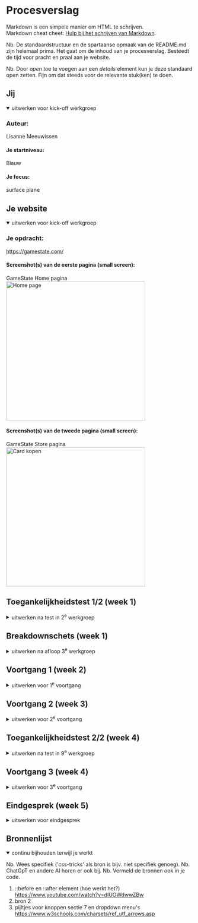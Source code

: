 # Procesverslag
Markdown is een simpele manier om HTML te schrijven.  
Markdown cheat cheet: [Hulp bij het schrijven van Markdown](https://github.com/adam-p/markdown-here/wiki/Markdown-Cheatsheet).

Nb. De standaardstructuur en de spartaanse opmaak van de README.md zijn helemaal prima. Het gaat om de inhoud van je procesverslag. Besteedt de tijd voor pracht en praal aan je website.

Nb. Door *open* toe te voegen aan een *details* element kun je deze standaard open zetten. Fijn om dat steeds voor de relevante stuk(ken) te doen.





## Jij

<details open>
  <summary>uitwerken voor kick-off werkgroep</summary>

  ### Auteur:
  Lisanne Meeuwissen

  #### Je startniveau:
 Blauw

  #### Je focus:
surface plane
 
</details>





## Je website

<details open>
  <summary>uitwerken voor kick-off werkgroep</summary>

  ### Je opdracht:
  https://gamestate.com/

  #### Screenshot(s) van de eerste pagina (small screen): 
  GameState Home pagina  
  <img src="ReadMeImages/GamestateHome.png" width="375px" alt="Home page">

  #### Screenshot(s) van de tweede pagina (small screen):
  GameState Store pagina
  <img src="ReadMeImages/Gamestatestore.png" width="375px" alt="Card kopen">
 
</details>


## Toegankelijkheidstest 1/2 (week 1)

<details>
  <summary>uitwerken na test in 2<sup>e</sup> werkgroep</summary>
Tijdens de les heeft Laura voor mij naar mijn website gekeken en via de WCAG checklist deze na gekeken. 

  ### Bevindingen
  Lijst met je bevindingen die in de test naar voren kwamen:
  Hier uit is gekomen dat de website van Gamestate over het algemeen erg toegankelijk is wel zijn er een aantal punten waar rekening mee gehouden moet worden.
  - Validate HTML gaf veel errors - CSS errors en class errors en het mist alts.
  - Wanneer je door de website heen gaan met tab word content over geslagen.
  - Horizontaal scrollen is niet mogelijk.
  - Media kan niet op pauze worden gezet.
  - Animaties zijn niet subtiel (in ieder geval de gifjes/ videos).
  

</details>



## Breakdownschets (week 1)

<details>
  <summary>uitwerken na afloop 3<sup>e</sup> werkgroep</summary>

  ### de hele pagina: 
  <img src="ReadMeImages/BreakdownSchets1.png" width="375px" alt="breakdown schets deel 1/6">
  <img src="ReadMeImages/BreakdownSchets2.png" width="375px" alt="breakdown schets deel 2/6">
  <img src="ReadMeImages/BreakdownSchets3.png" width="375px" alt="breakdown schets deel 3/6">
  <img src="ReadMeImages/BreakdownSchets4.png" width="375px" alt="breakdown schets deel 4/6">
  <img src="ReadMeImages/BreakdownSchets5.png" width="375px" alt="breakdown schets deel 5/6">
  <img src="ReadMeImages/BreakdownSchets6.png" width="375px" alt="breakdown schets deel 6/6">



</details>





## Voortgang 1 (week 2)

<details>
  <summary>uitwerken voor 1<sup>e</sup> voortgang</summary>

  ### Stand van zaken
  Ik liep helaas erg vast op het begrijpen hoe mijn website in elkaar zat en wat de 1e elementen waren/ hoe ik deze toe moest voegen. Ik had wel al de breakdown schets gemaakt en was begonnen aan de 1e code. Ik had nooit eerder een video toe gevoegd aan een website dus hier liep ik erg vast. Verder heb ik samen met Sybren gekeken naar de structuur van de website, of mijn breakdown schets correct was en heb ik vragen kunnen stellen over hoe de html nu ookalweer in elkaar zat. Hierna heb ik zelfstandig de complete HTML kunnen maken.


  ### Agenda voor meeting
  samen met je groepje opstellen

  N.V.T.

  | student 1      | student 2          | student 3    | student 4        |
  | ---            | ---                | ---          | ---              |
  | dit bespreken  | en dit             | en ik dit    | en dan ik dat    |
  | en dat ook nog | dit als er tijd is | nog een punt | dit wil ik zeker |
  | ...            | ...                | ...          | ...              |


  ### Verslag van meeting
  hier na afloop snel de uitkomsten van de meeting vastleggen

  - Maak de HTML (bespreek dit tijdens les dinsdag)

</details>





## Voortgang 2 (week 3)

<details>
  <summary>uitwerken voor 2<sup>e</sup> voortgang</summary>

  ### Stand van zaken
Ik ben klaar met de html en begonnen aan de CSS. Ik heb nog niet veel gepositioneerd maar ben begonnen met kleuren en kaders maken per sectie. 
Tijdens het gesprek gaf ik aan dat ik vast liep met de navigatie. Hierdoor heeft Sybren mij geholpen door samen de navigatie te maken. Hierna heb ik nog een aantal vragen kunnen stellen over hoe ik bepaalde elemeneten binnen mijn website het beste kon namaken.


  ### Agenda voor meeting
  samen met je groepje opstellen

  N.V.T.

  | student 1      | student 2          | student 3    | student 4        |
  | ---            | ---                | ---          | ---              |
  | dit bespreken  | en dit             | en ik dit    | en dan ik dat    |
  | en dat ook nog | dit als er tijd is | nog een punt | dit wil ik zeker |
  | ...            | ...                | ...          | ...              |


  ### Verslag van meeting
  hier na afloop snel de uitkomsten van de meeting vastleggen

  - Ga verder met de CSS

</details>





## Toegankelijkheidstest 2/2 (week 4)

<details>
  <summary>uitwerken na test in 9<sup>e</sup> werkgroep</summary>

  ### Bevindingen
  Lijst met je bevindingen die in de test naar voren kwamen (geef ook aan wat er verbeterd is):

</details>





## Voortgang 3 (week 4)

<details>
  <summary>uitwerken voor 3<sup>e</sup> voortgang</summary>

  ### Stand van zaken
  hier dit ging goed & dit was lastig (neem ook screenshots op van delen van je website en code)


  ### Agenda voor meeting
  samen met je groepje opstellen

  | student 1      | student 2          | student 3    | student 4        |
  | ---            | ---                | ---          | ---              |
  | dit bespreken  | en dit             | en ik dit    | en dan ik dat    |
  | en dat ook nog | dit als er tijd is | nog een punt | dit wil ik zeker |
  | ...            | ...                | ...          | ...              |


  ### Verslag van meeting
  hier na afloop snel de uitkomsten van de meeting vastleggen

  - punt 1
  - punt 2
  - nog een punt
  - ...

</details>





## Eindgesprek (week 5)

<details>
  <summary>uitwerken voor eindgesprek</summary>

  ### Je uitkomst - karakteristiek screenshots:
  <img src="readme-images/dummy-plaatje.jpg" width="375px" alt="uitomst opdracht 1">


  ### Dit ging goed/Heb ik geleerd: 
  Korte omschrijving met plaatjes

  <img src="readme-images/dummy-plaatje.jpg" width="375px" alt="top">


  ### Dit was lastig/Is niet gelukt:
  Korte omschrijving met plaatjes

  <img src="readme-images/dummy-plaatje.jpg" width="375px" alt="bummer">
</details>





## Bronnenlijst

<details open>
  <summary>continu bijhouden terwijl je werkt</summary>

  Nb. Wees specifiek ('css-tricks' als bron is bijv. niet specifiek genoeg). 
  Nb. ChatGpT en andere AI horen er ook bij.
  Nb. Vermeld de bronnen ook in je code.

  1. ::before en ::after element (hoe werkt het?)  https://www.youtube.com/watch?v=dIUOWdwwZBw
  2. bron 2
  3. pijltjes voor knoppen sectie 7 en dropdown menu's https://www.w3schools.com/charsets/ref_utf_arrows.asp

</details>
